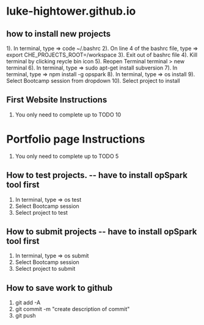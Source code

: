 # luke-hightower.github.io

## how to install new projects

1).     In terminal, type => code ~/.bashrc
2).     On line 4 of the bashrc file, 
        type => export CHE_PROJECTS_ROOT=/workspace
3).     Exit out of bashrc file
4).     Kill terminal by clicking reycle bin icon
5).     Reopen Terminal  terminal > new terminal 
6).     In terminal, type => sudo apt-get install subversion
7).     In terminal, type => npm install -g opspark
8).     In terminal, type => os install
9).     Select Bootcamp session from dropdown
10).    Select project to install


## First Website Instructions
1) You only need to complete up to TODO 10

# Portfolio page Instructions
1) You only need to complete up to TODO 5

## How to test projects. -- have to install opSpark tool first
1) In terminal, type => os test
2) Select Bootcamp session
3) Select project to test

## How to submit projects -- have to install opSpark tool first
1) In terminal, type => os submit
2) Select Bootcamp session
3) Select project to submit

## How to save work to github
1) git add -A
2) git commit -m "create description of commit"
3) git push